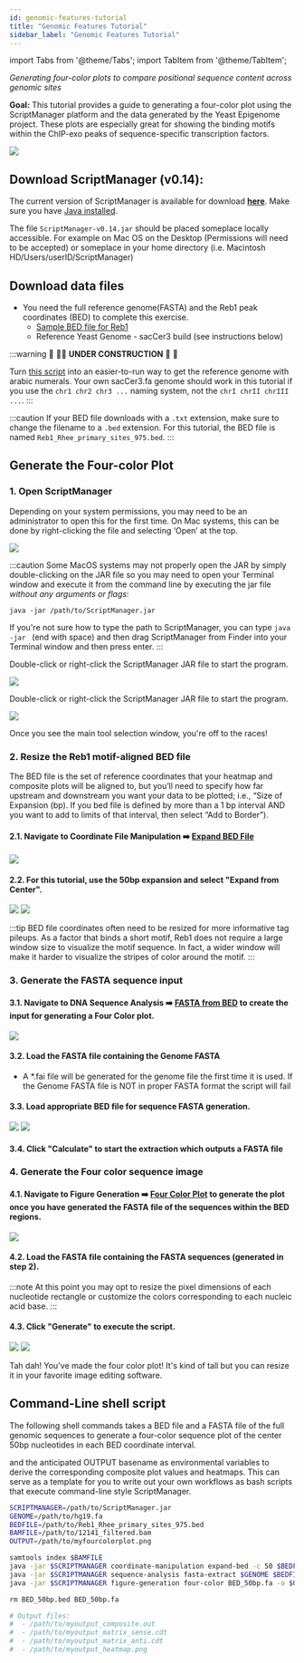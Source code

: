 ```yaml
---
id: genomic-features-tutorial
title: "Genomic Features Tutorial"
sidebar_label: "Genomic Features Tutorial"
---
```


import Tabs from '@theme/Tabs';
import TabItem from '@theme/TabItem';
<link rel="stylesheet" href="//maxcdn.bootstrapcdn.com/font-awesome/4.5.0/css/font-awesome.min.css" />

_Generating four-color plots to compare positional sequence content across genomic sites_

**Goal:** This tutorial provides a guide to generating a four-color plot using the ScriptManager platform and the data generated by the Yeast Epigenome project. These plots are especially great for showing the binding motifs within the ChIP-exo peaks of sequence-specific transcription factors.

<div class="tutorial-img-flow-container">
  <img src={require('./img/Reb1_Rhee_primary_sites_975_50bp.png').default} style={{width:10+'%',}}/>
</div>

## Download ScriptManager (v0.14):
The current version of ScriptManager is available for download **[here][github-v14]**. Make sure you have [Java installed][java-install].

The file `ScriptManager-v0.14.jar` should be placed someplace locally accessible. For example on Mac OS on the Desktop (Permissions will need to be accepted) or someplace in your home directory (i.e. Macintosh HD/Users/userID/ScriptManager)

## Download data files

+ You need the full reference genome(FASTA) and the Reb1 peak coordinates (BED) to complete this exercise.
  + [Sample BED file for Reb1][testdata-reb1-bed]
  + Reference Yeast Genome - sacCer3 build (see instructions below)

:::warning
🚧 👷‍♀️ **UNDER CONSTRUCTION** 👷‍ 🚧

Turn [this script][saccer3-fasta] into an easier-to-run way to get the reference genome with arabic numerals. Your own sacCer3.fa genome should work in this tutorial if you use the `chr1 chr2 chr3 ...` naming system, not the `chrI chrII chrIII ...`.
:::

:::caution
If your BED file downloads with a `.txt` extension, make sure to change the filename to a `.bed` extension. For this tutorial, the BED file is named `Reb1_Rhee_primary_sites_975.bed`.
:::

## Generate the Four-color Plot


### 1. Open ScriptManager

<Tabs>
  <TabItem value="macos" label="MacOS" default>

Depending on your system permissions, you may need to be an administrator to open this for the first time. On Mac systems, this can be done by right-clicking the file and selecting ‘Open’ at the top.

<div class="tutorial-img-flow-container">
  <img src={require('/static/md-img/General/MacOpenSM.png').default} style={{width:40+'%',border:'solid 1px'}} />
</div>

:::caution
Some MacOS systems may not properly open the JAR by simply double-clicking on the JAR file so you may need to open your Terminal window and execute it from the command line by executing the jar file *without any arguments or flags*:

```
java -jar /path/to/ScriptManager.jar
```

If you're not sure how to type the path to ScriptManager, you can type `java -jar ` (end with space) and then drag ScriptManager from Finder into your Terminal window and then press enter.
:::

  </TabItem>
  <TabItem value="linux" label="Linux">

Double-click or right-click the ScriptManager JAR file to start the program.

<div class="tutorial-img-flow-container">
  <img src={require('/static/md-img/General/LinuxOpenSM.png').default} style={{width:40+'%',border:'solid 1px'}} />
</div>


  </TabItem>
  <TabItem value="windows" label="Windows">

Double-click or right-click the ScriptManager JAR file to start the program.

<div class="tutorial-img-flow-container">
  <img src={require('/static/md-img/General/WindowsOpenSM.png').default} style={{width:40+'%',border:'solid 1px'}} />
</div>


  </TabItem>
</Tabs>

Once you see the main tool selection window, you're off to the races!

### 2. Resize the Reb1 motif-aligned BED file
The BED file is the set of reference coordinates that your heatmap and composite plots will be aligned to, but you’ll need to specify how far upstream and downstream you want your data to be plotted; i.e., “Size of Expansion (bp). If you bed file is defined by more than a 1 bp interval AND you want to add to limits of that interval, then select  “Add to Border”).

#### 2.1. Navigate to Coordinate File Manipulation ➡️ [__Expand BED File__][expand-bed]

<div class="tutorial-img-flow-container">
  <img src={require('./img/maingui-expandbed.png').default} style={{width:60+'%',}}/>
</div>


#### 2.2. For this tutorial, use the 50bp expansion and select "Expand from Center".

<div class="tutorial-img-flow-container">
  <img src={require('./img/gui-expandbed50.png').default} style={{width:60+'%',}}/>
  <i class="fa fa-arrow-right fa-lg"></i>
  <img src={require('./img/gui-expandbed-complete.png').default} style={{width:30+'%',}}/>
</div>

:::tip
BED file coordinates often need to be resized for more informative tag pileups. As a factor that binds a short motif, Reb1 does not require a large window size to visualize the motif sequence. In fact, a wider window will make it harder to visualize the stripes of color around the motif.
:::

### 3. Generate the FASTA sequence input

#### 3.1. Navigate to DNA Sequence Analysis ➡️ [__FASTA from BED__][fasta-extract] to create the input for generating a Four Color plot.

<div class="tutorial-img-flow-container">
  <img src={require('./img/maingui-extractfasta.png').default} style={{width:60+'%',}} />
</div>


#### 3.2. Load the FASTA file containing the Genome FASTA
  + A \*.fai file will be generated for the genome file the first time it is used. If the Genome FASTA file is NOT in proper FASTA format the script will fail

#### 3.3. Load appropriate BED file for sequence FASTA generation.

<div class="tutorial-img-flow-container">
  <img src={require('./img/gui-extractfasta.png').default} style={{width:60+'%',}} />
  <i class="fa fa-arrow-right fa-lg"></i>
  <img src={require('./img/gui-extractfasta-complete.png').default} style={{width:40+'%',}}/>
</div>

#### 3.4. Click "Calculate" to start the extraction which outputs a FASTA file

### 4. Generate the Four color sequence image

#### 4.1. Navigate to Figure Generation ➡️ [__Four Color Plot__][four-color] to generate the plot once you have generated the FASTA file of the sequences within the BED regions.

<div class="tutorial-img-flow-container">
  <img src={require('./img/maingui-fourcolor.png').default} style={{width:60+'%',}} />
</div>

#### 4.2. Load the FASTA file containing the FASTA sequences (generated in step 2).

:::note
At this point you may opt to resize the pixel dimensions of each nucleotide rectangle or customize the colors corresponding to each nucleic acid base.
:::


#### 4.3. Click "Generate" to execute the script.

<div class="tutorial-img-flow-container">
  <img src={require('./img/gui-fourcolor.png').default} style={{width:60+'%',}} />
  <i class="fa fa-arrow-right fa-lg"></i>
  <img src={require('./img/Reb1_Rhee_primary_sites_975_50bp.png').default} style={{width:15+'%'}}/>
</div>

Tah dah! You've made the four color plot! It's kind of tall but you can resize it in your favorite image editing software.


## Command-Line shell script

The following shell commands takes a BED file and a FASTA file of the full genomic sequences to generate a four-color sequence plot of the center 50bp nucleotides in each BED coordinate interval.


 and the anticipated OUTPUT basename as environmental variables to derive the corresponding composite plot values and heatmaps. This can serve as a template for you to write out your own workflows as bash scripts that execute command-line style ScriptManager.

```bash
SCRIPTMANAGER=/path/to/ScriptManager.jar
GENOME=/path/to/hg19.fa
BEDFILE=/path/to/Reb1_Rhee_primary_sites_975.bed
BAMFILE=/path/to/12141_filtered.bam
OUTPUT=/path/to/myfourcolorplot.png

samtools index $BAMFILE
java -jar $SCRIPTMANAGER coordinate-manipulation expand-bed -c 50 $BEDFILE -o BED_50bp.bed
java -jar $SCRIPTMANAGER sequence-analysis fasta-extract $GENOME $BEDFILE -o BED_50bp.fa
java -jar $SCRIPTMANAGER figure-generation four-color BED_50bp.fa -o $OUTPUT

rm BED_50bp.bed BED_50bp.fa

# Output files:
#  - /path/to/myoutput_composite.out
#  - /path/to/myoutput_matrix_sense.cdt
#  - /path/to/myoutput_matrix_anti.cdt
#  - /path/to/myoutput_heatmap.png
```

[testdata-reb1-bed]:https://github.com/CEGRcode/2018-Rossi_GenomeResearch/blob/master/Fig1_Reb1/A.Reb1_Rhee_primary_sites_975.bed
[testdata-reb1-bam]:ftp://data1.commons.psu.edu/pub/commons/eberly/pughlab/yeast-epigenome-project/12141_YEP.zip
[saccer3-fasta]:https://github.com/CEGRcode/GenoPipe/blob/master/EpitopeID/utility_scripts/genome_data/download_sacCer3_Genome.sh
[noble2009]:https://journals.plos.org/ploscompbiol/article/file?id=10.1371/journal.pcbi.1000424&type=printable
[github-repo]:https://www.github.com/CEGRcode/scriptmanager
[github-v14]:https://github.com/CEGRcode/scriptmanager/releases/download/v0.14/ScriptManager-v0.14.jar
[ex-chipexo-bash]:https://www.github.com/CEGRcode/scriptmanager

[java-install]:/docs/#java

[bam-indexer]:/docs/bam-manipulation/bam-indexer.md
[expand-bed]:/docs/coordinate-manipulation/expand-bed.md
[tag-pileup]:/docs/read-analysis/tag-pileup.md
[heatmap]:/docs/figure-generation/heatmap.md
[merge-heatmap]:/docs/figure-generation/merge-heatmap.md
[fasta-extract]:/docs/sequence-analysis/fasta-extract.md
[four-color]:/docs/figure-generation/four-color.md
